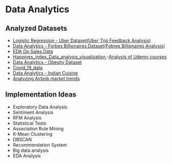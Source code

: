 # Data Analytics

## Analyzed Datasets

- <a href="https://github.com/sujanrupu/MindWave/tree/main/Data%20Analytics/Uber_Data_Analysis-Logistic%20Regression-Uber_Dataset"> Logistic Regression - Uber Dataset(Uber Trip Feedback Analysis) </a>
- <a href="https://github.com/rahulkothuri/MindWave/tree/main/Data%20Analytics/Forbes_Billionaires_analysis"> Data Analytics - Forbes Billionaires Dataset(Fobres Billionaires Analysis) </a>
- [EDA On Sales Data](https://github.com/NisargPipaliya/GSSOC_MindWave/blob/main/Data%20Analytics/Data_analysis_Sales_data.ipynb)
- <a href="https://github.com/adhikari-pratik/MindWave/blob/issue-79/Data%20Analytics/Happines_index_Data_analysis_visualization"> Happines_index_Data_analysis_visualization </a>
-[Analysis of Udemy courses](https://github.com/Abhinavcode13/MindWave/blob/main/Data%20Analytics/Udemy_courses_Analysis.ipynb)
- <a href="https://github.com/affaannn/MindWave/tree/main/Data%20Analytics/Obesity_dataset_analysis"> Data Analytics - Obesity Dataset </a>
- <a href="https://github.com/VB-deeksha/MindWave/blob/main/Data%20Analytics/Covid_19_Analysis%20Project.ipynb"> Covid_19_data </a>
- <a href="https://github.com/mkswagger/MindWave/tree/main/Data%20Analytics/EDA_Indian_Cuisine/dataset"> Data Analytics - Indian Cuisine </a>
- <a href="https://github.com/mkswagger/MindWave/tree/main/Data%20Analytics/Airbnb_Data_Analysis"> Analyzing Airbnb market trends </a>


  
## Implementation Ideas

- Exploratory Data Analysis
- Sentiment Analysis
- RFM Analysis
- Statistical Tests
- Association Rule Mining
- K-Mean Clustering
- DBSCAN
- Recommendation System
- Big data analysis
- EDA Analysis

